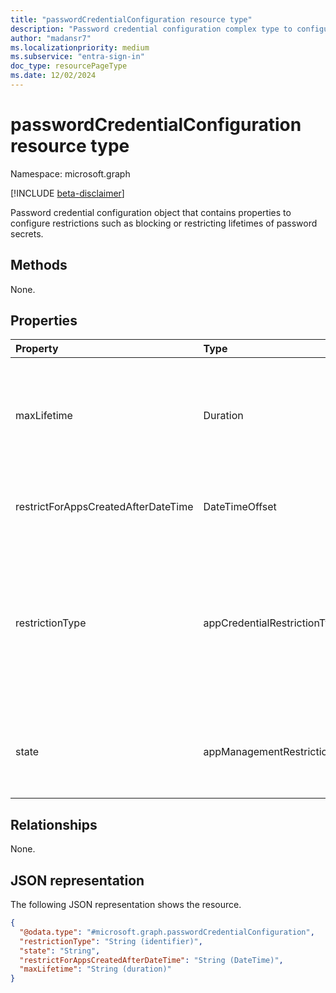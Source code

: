 ```yaml
---
title: "passwordCredentialConfiguration resource type"
description: "Password credential configuration complex type to configure password credential restriction, maxLifetime, and enforcement date"
author: "madansr7"
ms.localizationpriority: medium
ms.subservice: "entra-sign-in"
doc_type: resourcePageType
ms.date: 12/02/2024
---
```


# passwordCredentialConfiguration resource type

Namespace: microsoft.graph

[!INCLUDE [beta-disclaimer](../../includes/beta-disclaimer.md)]

Password credential configuration object that contains properties to configure restrictions such as blocking or restricting lifetimes of password secrets.

## Methods

None.

## Properties

| Property                                    | Type                            | Description |
| :------------------------------------------ | :------------------------------ | :--------------------------------------------------------------------------------------------------------------------------------------- |
| maxLifetime                                 | Duration                        | String value that indicates the maximum lifetime for password expiration, defined as an ISO 8601 duration. For example, `P4DT12H30M5S` represents four days, 12 hours, 30 minutes, and five seconds. This property is required when **restrictionType** is set to `passwordLifetime`.|
| restrictForAppsCreatedAfterDateTime         | DateTimeOffset                  | Specifies the date from which the policy restriction applies to newly created applications. For existing applications, the enforcement date can be retroactively applied.|
| restrictionType                             | appCredentialRestrictionType    | A unique identifier key for **passwordCredentialConfiguration**. This value also represents the type of restriction being applied. The possible values are: `passwordAddition`, `passwordLifetime`, `symmetricKeyAddition`, `symmetricKeyLifetime`, `customPasswordAddition`, and `unknownFutureValue`. Each value of restrictionType can be used only once per policy.|
| state                                       | appManagementRestrictionState   | Indicates whether the restriction is evaluated. The possible values are: `enabled`, `disabled`, `unknownFutureValue`. If `enabled`, the restriction is evaluated. If `disabled`, the restriction isn't evaluated or enforced.|

## Relationships

None.

## JSON representation

The following JSON representation shows the resource.

<!-- {
  "blockType": "resource",
  "keyProperty": "restrictionType",
  "@odata.type": "microsoft.graph.keyCredentialConfiguration",
  "openType": false
}
-->

```json
{
  "@odata.type": "#microsoft.graph.passwordCredentialConfiguration",
  "restrictionType": "String (identifier)",
  "state": "String",
  "restrictForAppsCreatedAfterDateTime": "String (DateTime)",
  "maxLifetime": "String (duration)"
}
```
